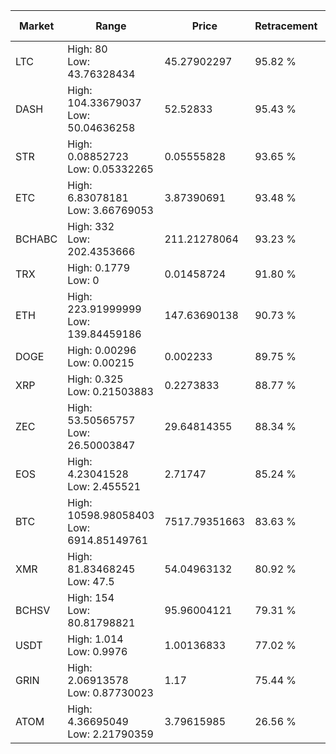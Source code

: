 | Market | Range | Price| Retracement | Doubles to 50% |
| --- | --- | --- | --- | --- |
| LTC | High: 80<br />Low: 43.76328434 | 45.27902297 | 95.82 % | 1.37 |
| DASH | High: 104.33679037<br />Low: 50.04636258 | 52.52833 | 95.43 % | 1.47 |
| STR | High: 0.08852723<br />Low: 0.05332265 | 0.05555828 | 93.65 % | 1.28 |
| ETC | High: 6.83078181<br />Low: 3.66769053 | 3.87390691 | 93.48 % | 1.36 |
| BCHABC | High: 332<br />Low: 202.4353666 | 211.21278064 | 93.23 % | 1.27 |
| TRX | High: 0.1779<br />Low: 0 | 0.01458724 | 91.80 % | 6.10 |
| ETH | High: 223.91999999<br />Low: 139.84459186 | 147.63690138 | 90.73 % | 1.23 |
| DOGE | High: 0.00296<br />Low: 0.00215 | 0.002233 | 89.75 % | 1.14 |
| XRP | High: 0.325<br />Low: 0.21503883 | 0.2273833 | 88.77 % | 1.19 |
| ZEC | High: 53.50565757<br />Low: 26.50003847 | 29.64814355 | 88.34 % | 1.35 |
| EOS | High: 4.23041528<br />Low: 2.455521 | 2.71747 | 85.24 % | 1.23 |
| BTC | High: 10598.98058403<br />Low: 6914.85149761 | 7517.79351663 | 83.63 % | 1.16 |
| XMR | High: 81.83468245<br />Low: 47.5 | 54.04963132 | 80.92 % | 1.20 |
| BCHSV | High: 154<br />Low: 80.81798821 | 95.96004121 | 79.31 % | 1.22 |
| USDT | High: 1.014<br />Low: 0.9976 | 1.00136833 | 77.02 % | 1.00 |
| GRIN | High: 2.06913578<br />Low: 0.87730023 | 1.17 | 75.44 % | 1.26 |
| ATOM | High: 4.36695049<br />Low: 2.21790359 | 3.79615985 | 26.56 % | 0.00 |
